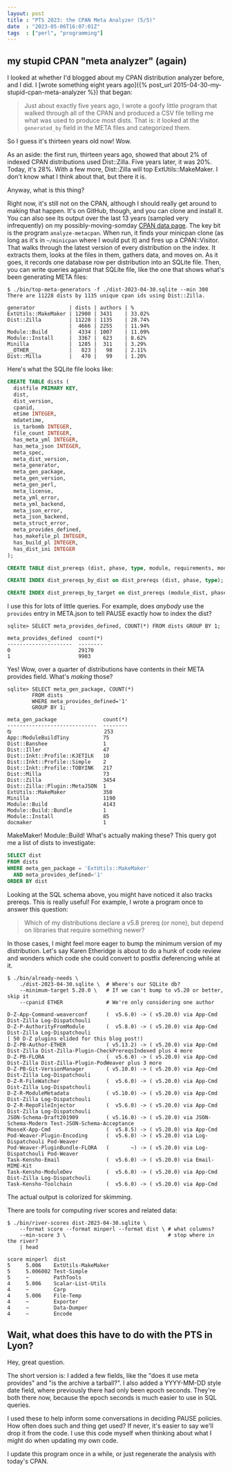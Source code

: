 ```yaml
---
layout: post
title : "PTS 2023: the CPAN Meta Analyzer (5/5)"
date  : "2023-05-06T16:07:01Z"
tags  : ["perl", "programming"]
---
```


##  my stupid CPAN "meta analyzer" (again)

I looked at whether I'd blogged about my CPAN distribution analyzer before, and
I did.  I [wrote something eight years ago]({% post_url
2015-04-30-my-stupid-cpan-meta-analyzer %}) that began:

> Just about exactly five years ago, I wrote a goofy little program that walked
> through all of the CPAN and produced a CSV file telling me what was used to
> produce most dists.  That is: it looked at the `generated_by` field in the
> META files and categorized them.

So I guess it's thirteen years old now!  Wow.

As an aside: the first run, thirteen years ago, showed that about 2% of indexed
CPAN distributions used Dist::Zilla.  Five years later, it was 20%.  Today,
it's 28%.  With a few more, Dist::Zilla will top ExtUtils::MakeMaker.  I don't
know what I think about that, but there it is.

Anyway, what is this thing?

Right now, it's still not on the CPAN, although I should really get around to
making that happen.  It's on GitHub, though, and you can clone and install it.
You can also see its output over the last 13 years (sampled very infrequently)
on my possibly-moving-somday [CPAN data
page](https://semiotic.systems/cpandata/).  The key bit is the program
`analyze-metacpan`.  When run, it finds your minicpan clone (as long as it's in
`~/minicpan` where I would put it) and fires up a CPAN::Visitor.  That walks
through the latest version of every distribution on the index.  It extracts
them, looks at the files in them, gathers data, and moves on.  As it goes, it
records one database row per distribution into an SQLite file.  Then, you can
write queries against that SQLite file, like the one that shows what's been
generating META files:

```
$ ./bin/top-meta-generators -f ./dist-2023-04-30.sqlite --min 300
There are 11228 dists by 1135 unique cpan ids using Dist::Zilla.

generator           | dists | authors | %
ExtUtils::MakeMaker | 12900 | 3431    | 33.02%
Dist::Zilla         | 11228 | 1135    | 28.74%
                    |  4666 | 2255    | 11.94%
Module::Build       |  4334 | 1007    | 11.09%
Module::Install     |  3367 |  623    | 8.62%
Minilla             |  1285 |  311    | 3.29%
__OTHER__           |   823 |   98    | 2.11%
Dist::Milla         |   470 |   99    | 1.20%
```

Here's what the SQLite file looks like:

```sql
CREATE TABLE dists (
  distfile PRIMARY KEY,
  dist,
  dist_version,
  cpanid,
  mtime INTEGER,
  mdatetime,
  is_tarbomb INTEGER,
  file_count INTEGER,
  has_meta_yml INTEGER,
  has_meta_json INTEGER,
  meta_spec,
  meta_dist_version,
  meta_generator,
  meta_gen_package,
  meta_gen_version,
  meta_gen_perl,
  meta_license,
  meta_yml_error,
  meta_yml_backend,
  meta_json_error,
  meta_json_backend,
  meta_struct_error,
  meta_provides_defined,
  has_makefile_pl INTEGER,
  has_build_pl INTEGER,
  has_dist_ini INTEGER
);

CREATE TABLE dist_prereqs (dist, phase, type, module, requirements, module_dist);

CREATE INDEX dist_prereqs_by_dist on dist_prereqs (dist, phase, type);

CREATE INDEX dist_prereqs_by_target on dist_prereqs (module_dist, phase, type);
```

I use this for lots of little queries.  For example, does *anybody* use the
`provides` entry in META.json to tell PAUSE exactly how to index the dist?

```
sqlite> SELECT meta_provides_defined, COUNT(*) FROM dists GROUP BY 1;

meta_provides_defined  count(*)
---------------------  --------
0                      29170
1                      9903
```

Yes!  Wow, over a quarter of distributions have contents in their META provides
field.  What's *making* those?

```
sqlite> SELECT meta_gen_package, COUNT(*)
        FROM dists
        WHERE meta_provides_defined='1'
        GROUP BY 1;

meta_gen_package               count(*)
-----------------------------  --------
⦰                              253
App::ModuleBuildTiny           75
Dist::Banshee                  1
Dist::Iller                    47
Dist::Inkt::Profile::KJETILK   10
Dist::Inkt::Profile::Simple    2
Dist::Inkt::Profile::TOBYINK   217
Dist::Milla                    73
Dist::Zilla                    3454
Dist::Zilla::Plugin::MetaJSON  1
ExtUtils::MakeMaker            350
Minilla                        1190
Module::Build                  4143
Module::Build::Bundle          1
Module::Install                85
docmaker                       1
```

MakeMaker!  Module::Build!  What's actually making these?  This query got me a
list of dists to investigate:

```sql
SELECT dist
FROM dists
WHERE meta_gen_package = 'ExtUtils::MakeMaker'
  AND meta_provides_defined='1'
ORDER BY dist
```

Looking at the SQL schema above, you might have noticed it also tracks prereqs.
This is really useful!  For example, I wrote a program once to answer this
question:

> Which of my distributions declare a v5.8 prereq (or none), but depend on
> libraries that require something newer?

In those cases, I might feel more eager to bump the minimum version of my
distribution.  Let's say Karen Etheridge is about to do a hunk of code review
and wonders which code she could convert to postfix deferencing while at it.

```
$ ./bin/already-needs \
    ./dist-2023-04-30.sqlite \  # Where's our SQLite db?
    --minimum-target 5.20.0 \   # If we can't bump to v5.20 or better, skip it
    --cpanid ETHER              # We're only considering one author

D-Z-App-Command-weaverconf      (  v5.6.0) -> ( v5.20.0) via App-Cmd Dist-Zilla Log-Dispatchouli
D-Z-P-AuthorityFromModule       (  v5.8.0) -> ( v5.20.0) via App-Cmd Dist-Zilla Log-Dispatchouli
[ 50 D-Z plugins elided for this blog post!)
D-Z-PB-Author-ETHER             ( v5.13.2) -> ( v5.20.0) via App-Cmd Dist-Zilla Dist-Zilla-Plugin-CheckPrereqsIndexed plus 4 more
D-Z-PB-FLORA                    (  v5.6.0) -> ( v5.20.0) via App-Cmd Dist-Zilla Dist-Zilla-Plugin-PodWeaver plus 3 more
D-Z-PB-Git-VersionManager       ( v5.10.0) -> ( v5.20.0) via App-Cmd Dist-Zilla Log-Dispatchouli
D-Z-R-FileWatcher               (  v5.6.0) -> ( v5.20.0) via App-Cmd Dist-Zilla Log-Dispatchouli
D-Z-R-ModuleMetadata            ( v5.10.0) -> ( v5.20.0) via App-Cmd Dist-Zilla Log-Dispatchouli
D-Z-R-RepoFileInjector          (  v5.6.0) -> ( v5.20.0) via App-Cmd Dist-Zilla Log-Dispatchouli
JSON-Schema-Draft201909         ( v5.16.0) -> ( v5.20.0) via JSON-Schema-Modern Test-JSON-Schema-Acceptance
MooseX-App-Cmd                  (  v5.8.5) -> ( v5.20.0) via App-Cmd
Pod-Weaver-Plugin-Encoding      (  v5.6.0) -> ( v5.20.0) via Log-Dispatchouli Pod-Weaver
Pod-Weaver-PluginBundle-FLORA   (       ~) -> ( v5.20.0) via Log-Dispatchouli Pod-Weaver
Task-Kensho-Email               (  v5.6.0) -> ( v5.20.0) via Email-MIME-Kit
Task-Kensho-ModuleDev           (  v5.6.0) -> ( v5.20.0) via App-Cmd Dist-Zilla Log-Dispatchouli
Task-Kensho-Toolchain           (  v5.6.0) -> ( v5.20.0) via App-Cmd
```

The actual output is colorized for skimming.

There are tools for computing river scores and related data:

```
$ ./bin/river-scores dist-2023-04-30.sqlite \
    --format score --format minperl --format dist \ # what columns?
    --min-score 3 \                                 # stop where in the river?
    | head

score minperl  dist
5     5.006    ExtUtils-MakeMaker
5     5.006002 Test-Simple
5     ~        PathTools
4     5.006    Scalar-List-Utils
4     ~        Carp
4     5.006    File-Temp
4     ~        Exporter
4     ~        Data-Dumper
4     ~        Encode
```

## Wait, what does this have to do with the PTS in Lyon?

Hey, great question.

The short version is:  I added a few fields, like the "does it use meta
provides" and "is the archive a tarball?".  I also added a YYYY-MM-DD style
date field, where previously there had only been epoch seconds.  They're both
there now, because the epoch seconds is much easier to use in SQL queries.

I used these to help inform some conversations in deciding PAUSE policies.  How
often does such and thing get used?  If never, it's easier to say we'll drop it
from the code.  I use this code myself when thinking about what I might do when
updating my own code.

I update this program once in a while, or just regenerate the analysis with
today's CPAN.
